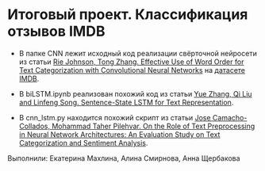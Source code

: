 # Итоговый проект. Классификация отзывов IMDB

+ В папке CNN лежит исходный код реализации свёрточной нейросети из статьи [Rie Johnson, Tong Zhang. Effective Use of Word Order for Text Categorization with Convolutional Neural Networks](https://paperswithcode.com/paper/effective-use-of-word-order-for-text-1) на [датасете IMDB](http://ai.stanford.edu/~amaas/data/sentiment/index.html).

+ В biLSTM.ipynb реализован похожий код из статьи [Yue Zhang, Qi Liu and Linfeng Song. Sentence-State LSTM for Text Representation](https://arxiv.org/pdf/1805.02474v1.pdf).

+ В cnn_lstm.py находится похожий скрипт из статьи [Jose Camacho-Collados, Mohammad Taher Pilehvar. On the Role of Text Preprocessing in Neural Network Architectures: An Evaluation Study on Text Categorization and Sentiment Analysis](https://arxiv.org/pdf/1707.01780v3.pdf).


Выполнили: Екатерина Махлина, Алина Смирнова, Анна Щербакова
